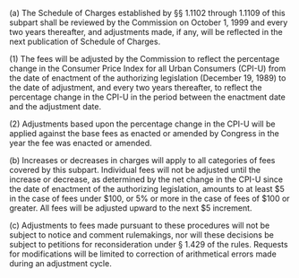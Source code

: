 (a) The Schedule of Charges established by §§ 1.1102 through 1.1109 of this subpart shall be reviewed by the Commission on October 1, 1999 and every two years thereafter, and adjustments made, if any, will be reflected in the next publication of Schedule of Charges.

(1) The fees will be adjusted by the Commission to reflect the percentage change in the Consumer Price Index for all Urban Consumers (CPI-U) from the date of enactment of the authorizing legislation (December 19, 1989) to the date of adjustment, and every two years thereafter, to reflect the percentage change in the CPI-U in the period between the enactment date and the adjustment date.

(2) Adjustments based upon the percentage change in the CPI-U will be applied against the base fees as enacted or amended by Congress in the year the fee was enacted or amended.

(b) Increases or decreases in charges will apply to all categories of fees covered by this subpart. Individual fees will not be adjusted until the increase or decrease, as determined by the net change in the CPI-U since the date of enactment of the authorizing legislation, amounts to at least $5 in the case of fees under $100, or 5% or more in the case of fees of $100 or greater. All fees will be adjusted upward to the next $5 increment.

(c) Adjustments to fees made pursuant to these procedures will not be subject to notice and comment rulemakings, nor will these decisions be subject to petitions for reconsideration under § 1.429 of the rules. Requests for modifications will be limited to correction of arithmetical errors made during an adjustment cycle.

